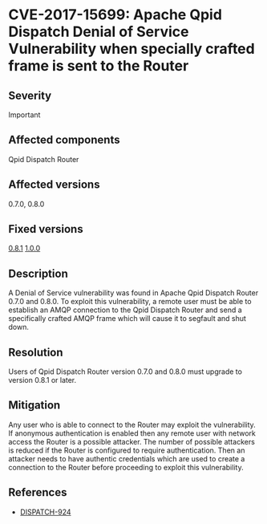 # CVE-2017-15699: Apache Qpid Dispatch Denial of Service Vulnerability when specially crafted frame is sent to the Router

## Severity

Important

## Affected components

Qpid Dispatch Router

## Affected versions

0.7.0, 0.8.0

## Fixed versions

[0.8.1]({{site_url}}/releases/qpid-dispatch-0.8.1/index.html)
[1.0.0]({{site_url}}/releases/qpid-dispatch-1.0.0/index.html)

## Description

A Denial of Service vulnerability was found in Apache Qpid Dispatch Router 0.7.0 and 0.8.0. To exploit this vulnerability, a remote user must be able to establish an AMQP connection to the Qpid Dispatch Router and send a specifically crafted AMQP frame which will cause it to segfault and shut down.


## Resolution
Users of Qpid Dispatch Router version 0.7.0 and 0.8.0 must upgrade to version 0.8.1 or later.


## Mitigation
Any user who is able to connect to the Router may exploit the vulnerability. If anonymous authentication is enabled then any remote user with network access the Router is a possible attacker. The number of possible attackers is reduced if the Router is configured to require authentication. Then an attacker needs to have authentic credentials which are used to create a connection to the Router before proceeding to exploit this vulnerability.

## References

 - [DISPATCH-924](https://issues.apache.org/jira/browse/DISPATCH-924)


